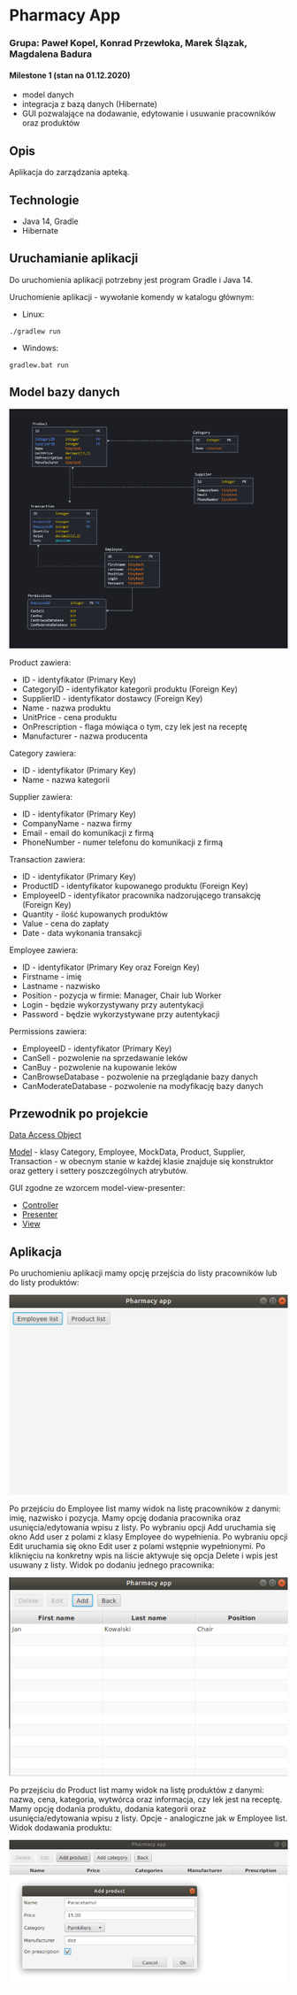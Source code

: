 # Pharmacy App
### Grupa: Paweł Kopel, Konrad Przewłoka, Marek Ślązak, Magdalena Badura


#### **Milestone 1 (stan na 01.12.2020)** 
- model danych
- integracja z bazą danych (Hibernate)
- GUI pozwalające na dodawanie, edytowanie i usuwanie pracowników oraz produktów

## Opis
Aplikacja do zarządzania apteką. 

## Technologie
* Java 14, Gradle
* Hibernate

## Uruchamianie aplikacji
Do uruchomienia aplikacji potrzebny jest program Gradle i Java 14.

Uruchomienie aplikacji - wywołanie komendy w katalogu głównym:
* Linux:
```
./gradlew run
```

* Windows:
```
gradlew.bat run
```


## Model bazy danych

![db_model](db_model.png)

Product zawiera:
* ID - identyfikator (Primary Key)
* CategoryID - identyfikator kategorii produktu (Foreign Key)
* SupplierID - identyfikator dostawcy (Foreign Key)
* Name - nazwa produktu
* UnitPrice - cena produktu
* OnPrescription - flaga mówiąca o tym, czy lek jest na receptę
* Manufacturer - nazwa producenta

Category zawiera:
* ID - identyfikator (Primary Key)
* Name - nazwa kategorii

Supplier zawiera:
* ID - identyfikator (Primary Key)
* CompanyName - nazwa firmy
* Email - email do komunikacji z firmą
* PhoneNumber - numer telefonu do komunikacji z firmą

Transaction zawiera:
* ID - identyfikator (Primary Key)
* ProductID - identyfikator kupowanego produktu (Foreign Key)
* EmployeeID - identyfikator pracownika nadzorującego transakcję (Foreign Key)
* Quantity - ilość kupowanych produktów
* Value - cena do zapłaty
* Date - data wykonania transakcji

Employee zawiera:
* ID - identyfikator (Primary Key oraz Foreign Key)
* Firstname - imię
* Lastname - nazwisko
* Position - pozycja w firmie: Manager, Chair lub Worker
* Login - będzie wykorzystywany przy autentykacji
* Password - będzie wykorzystywane przy autentykacji

Permissions zawiera:
* EmployeeID - identyfikator (Primary Key)
* CanSell - pozwolenie na sprzedawanie leków
* CanBuy - pozwolenie na kupowanie leków
* CanBrowseDatabase - pozwolenie na przeglądanie bazy danych
* CanModerateDatabase - pozwolenie na modyfikację bazy danych


## Przewodnik po projekcie
[Data Access Object](./src/main/java/wt/muppety/dao)

[Model](./src/main/java/wt/muppety/model) - klasy Category, Employee, MockData, Product, Supplier, Transaction - w obecnym stanie w każdej klasie znajduje się konstruktor oraz gettery i settery poszczególnych atrybutów.

GUI zgodne ze wzorcem model-view-presenter:

* [Controller](./src/main/java/wt/muppety/controller)
* [Presenter](./src/main/java/wt/muppety/presenter)
* [View](./src/main/java/wt/muppety/view)



## Aplikacja

Po uruchomieniu aplikacji mamy opcję przejścia do listy pracowników lub do listy produktów:

![gui_1](gui_1.png)

Po przejściu do Employee list mamy widok na listę pracowników z danymi: imię, nazwisko i pozycja. Mamy opcję dodania pracownika oraz usunięcia/edytowania wpisu z listy. 
Po wybraniu opcji Add uruchamia się okno Add user z polami z klasy Employee do wypełnienia. Po wybraniu opcji Edit uruchamia się okno Edit user z polami wstępnie wypełnionymi. Po kliknięciu na konkretny wpis na liście aktywuje się opcja Delete i wpis jest usuwany z listy.
 Widok po dodaniu jednego pracownika:

![gui_2](gui_2.png)

Po przejściu do Product list mamy widok na listę produktów z danymi: nazwa, cena, kategoria, wytwórca oraz informacja, czy lek jest na receptę. Mamy opcję dodania produktu, dodania kategorii oraz usunięcia/edytowania wpisu z listy. Opcje - analogiczne jak w Employee list. Widok dodawania produktu:

![gui_3](gui_3.png)
